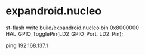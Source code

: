 # expandroid.nucleo

st-flash write build/expandroid.nucleo.bin 0x8000000
HAL_GPIO_TogglePin(LD2_GPIO_Port, LD2_Pin);

ping 192.168.137.1